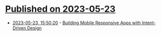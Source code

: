 # [Published on 2023-05-23](index.md)

* [2023-05-23, 15:50:20](https://lobste.rs/s/ocbely/building_mobile_responsive_apps_with) - [Building Mobile Responsive Apps with Intent-Driven Design](https://www.appsmith.com/blog/intent-driven-design-mobile)
